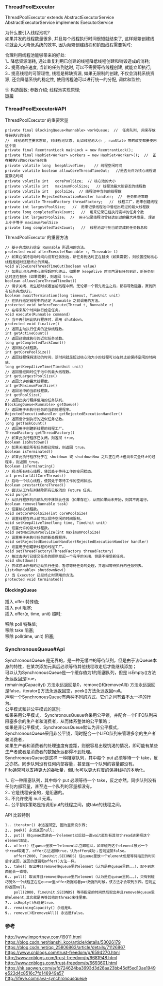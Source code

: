 ### ThreadPoolExecutor
ThreadPoolExecutor extends AbstractExecutorService  
AbstractExecutorService implements ExecutorService  

为什么要引入线程池呢?  
如果并发的线程数量很多,  并且每个线程执行时间很短就结束了, 这样频繁创建线程就会大大降低系统的效率, 因为频繁创建线程和销毁线程需要耗时;  

合理利用线程池能够带来的好处:  
1.. 降低资源消耗, 通过重复利用已创建的线程降低线程创建和销毁造成的消耗;  
2.. 提高响应速度, 当新的任务到达时, 可以不需要等待线程创建, 就能立即执行;  
3.. 提高线程的可管理性, 线程是稀缺资源, 如果无限制的创建, 不仅会消耗系统资源, 还会降低系统的稳定性, 使用线程池可以进行统一的分配, 调优和监控;  


❀ 构造函数;  参数介绍;  线程池实现原理;  
[链接](tpe_mechanism.md)   


### ThreadPoolExecutor#API  
ThreadPoolExecutor 的重要常量  
```
private final BlockingQueue<Runnable> workQueue;  //  任务队列, 用来存放等待执行的任务  
//  线程池的主要状态锁, 对线程池状态, 比如线程池大小 , runState 等的改变都要使用这个锁  
private final ReentrantLock mainLock = new ReentrantLock();  
private final HashSet<Worker> workers = new HashSet<Worker>();  //  正在被执行的Worker任务集    
private volatile long  keepAliveTime;    // 线程空闲时间     
private volatile boolean allowCoreThreadTimeOut;   //是否允许为核心线程设置存活时间  
private volatile int   corePoolSize;  // 核心池的大小  
private volatile int   maximumPoolSize;   // 线程池最大能容忍的线程数  
private volatile int   poolSize;  // 线程池中当前的线程数  
private volatile RejectedExecutionHandler handler;  //  任务拒绝策略  
private volatile ThreadFactory threadFactory;   //  线程工厂，用来创建线程  
private int largestPoolSize;   //  用来记录线程池中曾经出现过的最大线程数   
private long completedTaskCount;   //  用来记录已经执行完毕的任务个数  
private int largestPoolSize;  //  用于记录线程池曾经达到过的最大并发量, 理论上小于等于 maximumPoolSize  
private long completedTaskCount;   //  线程池运行到当前完成的任务数总和  
```
ThreadPoolExecutor 的重要方法    
```
// 基于完成执行给定 Runnable 所调用的方法。
protected void afterExecute(Runnable r, Throwable t)
// 如果在保持活动时间内没有任务到达，新任务到达时正在替换（如果需要），则设置控制核心线程是超时还是终止的策略。
void allowCoreThreadTimeOut(boolean value)
// 如果此池允许核心线程超时和终止，如果在 keepAlive 时间内没有任务到达，新任务到达时正在替换（如果需要），则返回 true。
boolean allowsCoreThreadTimeOut()
// 请求关闭、发生超时或者当前线程中断，无论哪一个首先发生之后，都将导致阻塞，直到所有任务完成执行。
boolean awaitTermination(long timeout, TimeUnit unit)
// 在执行给定线程中的给定 Runnable 之前调用的方法。
protected void beforeExecute(Thread t, Runnable r)
// 在将来某个时间执行给定任务。
void execute(Runnable command)
// 当不再引用此执行程序时，调用 shutdown。
protected void finalize()
// 返回主动执行任务的近似线程数。
int getActiveCount()
// 返回已完成执行的近似任务总数。
long getCompletedTaskCount()
// 返回核心线程数。
int getCorePoolSize()
// 返回线程保持活动的时间，该时间就是超过核心池大小的线程可以在终止前保持空闲的时间值。
long getKeepAliveTime(TimeUnit unit)
// 返回曾经同时位于池中的最大线程数。
int getLargestPoolSize()
// 返回允许的最大线程数。
int getMaximumPoolSize()
// 返回池中的当前线程数。
int getPoolSize()
// 返回此执行程序使用的任务队列。
BlockingQueue<Runnable> getQueue()
// 返回用于未执行任务的当前处理程序。
RejectedExecutionHandler getRejectedExecutionHandler()
// 返回曾计划执行的近似任务总数。
long getTaskCount()
// 返回用于创建新线程的线程工厂。
ThreadFactory getThreadFactory()
// 如果此执行程序已关闭，则返回 true。
boolean isShutdown()
// 如果关闭后所有任务都已完成，则返回 true。
boolean isTerminated()
// 如果此执行程序处于在 shutdown 或 shutdownNow 之后正在终止但尚未完全终止的过程中，则返回 true。
boolean isTerminating()
// 启动所有核心线程，使其处于等待工作的空闲状态。
int prestartAllCoreThreads()
// 启动一个核心线程，使其处于等待工作的空闲状态。
boolean prestartCoreThread()
// 尝试从工作队列移除所有已取消的 Future 任务。
void purge()
// 从执行程序的内部队列中移除此任务（如果存在），从而如果尚未开始，则其不再运行。
boolean remove(Runnable task)
// 设置核心线程数。
void setCorePoolSize(int corePoolSize)
// 设置线程在终止前可以保持空闲的时间限制。
void setKeepAliveTime(long time, TimeUnit unit)
// 设置允许的最大线程数。
void setMaximumPoolSize(int maximumPoolSize)
// 设置用于未执行任务的新处理程序。
void setRejectedExecutionHandler(RejectedExecutionHandler handler)
// 设置用于创建新线程的线程工厂。
void setThreadFactory(ThreadFactory threadFactory)
// 按过去执行已提交任务的顺序发起一个有序的关闭，但是不接受新任务。
void shutdown()
// 尝试停止所有的活动执行任务、暂停等待任务的处理，并返回等待执行的任务列表。
List<Runnable> shutdownNow()
// 当 Executor 已经终止时调用的方法。
protected void terminated()
```
#### BlockingQueue  
插入  offer  特殊值;  
插入  put     阻塞;  
插入  offer(e, time, unit)  超时;   

移除  poll   特殊值;  
移除  take  阻塞;  
移除  poll(time, unit)  阻塞;  



### SynchronousQueue#Api  
SynchronousQueue 是无界的，是一种无缓冲的等待队列，但是由于该Queue本身的特性，在某次添加元素后必须等待其他线程取走后才能继续添加；  
可以认为SynchronousQueue是一个缓存值为1的阻塞队列，但是 isEmpty()方法永远返回是true，  
remainingCapacity() 方法永远返回是0，remove()和removeAll() 方法永远返回是false，iterator()方法永远返回空，peek()方法永远返回null。    
声明一个SynchronousQueue有两种不同的方式，它们之间有着不太一样的行为。  
公平模式和非公平模式的区别:   
如果采用公平模式， SynchronousQueue会采用公平锁，并配合一个FIFO队列来阻塞多余的生产者和消费者，从而体系整体的公平策略；    
如果是非公平模式，SynchronousQueue默认为非公平模式，SynchronousQueue采用非公平锁，同时配合一个LIFO队列来管理多余的生产者和消费者，  
    如果生产者和消费者的处理速度有差距，则很容易出现饥渴的情况，即可能有某些生产者或者是消费者的数据永远都得不到处理。  
SynchronousQueue是这样 一种阻塞队列，其中每个 put 必须等待一个 take，反之亦然。同步队列没有任何内部容量，甚至连一个队列的容量都没有。  
Fifo通常可以支持更大的吞吐量，但Lifo可以更大程度的保持线程的本地化。  
 
1.. 它一种阻塞队列，其中每个 put 必须等待一个 take，反之亦然。同步队列没有任何内部容量，甚至连一个队列的容量都没有。    
2.. 它是线程安全的，是阻塞的。  
3.. 不允许使用 null 元素。  
4.. 公平排序策略是指调用put的线程之间，或take的线程之间。  

API 比较特别  
```
1.. iterator() 永远返回空, 因为里面没东西;  
2.. peek() 永远返回null;  
3.. put() 往queue放进去一个element以后就一直wait直到有其他thread进来把这个element取走。  
4.. offer() 往queue里放一个element后立即返回，如果碰巧这个element被另一个thread取走了，offer方法返回true，认为offer成功；否则返回false。   
    offer(2000, TimeUnit.SECONDS) 往queue里放一个element但是等待指定的时间后才返回，返回的逻辑和offer()方法一样。    
5.. take() 取出并且remove掉queue里的element（认为是在queue里的。。。），取不到东西他会一直等。  
6.. poll() 取出并且remove掉queue里的element（认为是在queue里的。。。），只有到碰巧另外一个线程正在往queue里offer数据或者put数据的时候，该方法才会取到东西。否则立即返回null。  
    poll(2000, TimeUnit.SECONDS) 等待指定的时间然后取出并且remove掉queue里的element,其实就是再等其他的thread来往里塞。  
7.. isEmpty()永远是true。  
8.. remainingCapacity() 永远是0。   
9.. remove()和removeAll() 永远是false。  
```
### 参考  
http://www.importnew.com/19011.html  
https://blog.csdn.net/tianshi_kco/article/details/53026179    
https://blog.csdn.net/qq_25806863/article/details/71126867  
https://www.cnblogs.com/trust-freedom/p/6594270.html  
http://www.cnblogs.com/trust-freedom/p/6681948.html  
http://www.cnblogs.com/trust-freedom/p/6693601.html  
https://hk.saowen.com/a/fd724624ba3693d3d28aa23bb45df5ed10ae1949e523d4c8516c7fd148949a57  
http://ifeve.com/java-synchronousqueue  

